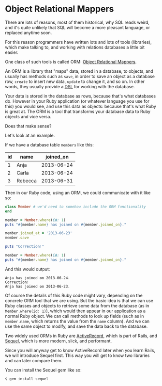 # Object Relational Mappers

There are lots of reasons, most of them historical, why SQL reads weird, and
it's quite unlikely that SQL will become a more pleasant language, or replaced
anytime soon.

For this reason programmers have written lots and lots of tools (libraries),
which make talking to, and working with relations databases a little bit easier.

One class of such tools is called ORM: [Object Relational Mappers](http://en.wikipedia.org/wiki/Object-relational_mapping).

An ORM is a library that "maps" data, stored in a database, to objects, and
usually has methods such as `save`, in order to save an object as a database
row, `create` to insert new data, `update` to change it, and so on. In other
words, they usually provide a [DSL](/sinatra/dsl.html) for working with the
database.

Your data is stored in the database as rows, because that's what databases
do. However in your Ruby application (or whatever language you use for this)
you would see, and use this data as objects: because that's what Ruby is
great at. The ORM is a tool that transforms your database data to Ruby
objects and vice versa.

Does that make sense?

Let's look at an example.

If we have a database table `members` like this:

| id | name    | joined_on  |
|----|---------|------------|
| 1  | Anja    | 2013-06-24 |
| 2  | Carla   | 2013-06-24 |
| 3  | Rebecca | 2013-06-31 |

Then in our Ruby code, using an ORM, we could communicate with it like so:

```ruby
class Member # we'd need to somehow include the ORM functionality
end

member = Member.where(id: 1)
puts "#{member.name} has joined on #{member.joined_on}."

member.joined_at = '2013-06-23'
member.save

puts "Correction!"

member = Member.where(id: 1)
puts "#{member.name} has joined on #{member.joined_on}."
```

And this would output:

```
Anja has joined on 2013-06-24.
Correction!
Anja has joined on 2013-06-23.
```

Of course the details of this Ruby code might vary, depending on the concrete
ORM tool that we are using. But the basic idea is that we can use Ruby classes
and objects to retrieve some data from the database (as in `Member.where(id:
1)`), which would then appear in our application as a normal Ruby object. We
can call methods to look up fields (such as in `member.name`, which returns the
value from the `name` column).  And we can use the same object to modify, and
save the data back to the database.

Two widely used ORMs in Ruby are [ActiveRecord](https://github.com/rails/rails/tree/master/activerecord),
which is part of Rails, and [Sequel](https://github.com/jeremyevans/sequel),
which is more modern, slick, and performant.

Since you will anyway get to know ActiveRecord later when you learn Rails, we will introduce Sequel first. This way you will get to know two libraries and can later compare them.

You can install the Sequel gem like so:

```
$ gem install sequel
```
